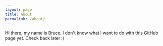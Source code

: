 ```yaml
---
layout: page
title: About
permalink: /about/
---
```


Hi there, my name is Bruce. I don't know what I want to do with this GitHub page yet. Check back later :)